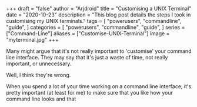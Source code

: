 +++
draft = "false"
author = "Arjdroid"
title = "Customising a UNIX Terminal"
date = "2020-10-23"
description = "This blog post details the steps I took in customising my UNIX terminals."
tags = [
    "powerusers",
    "commandline",
    "guide",
]
categories = [
    "powerusers",
    "commandline",
    "guide",
]
series = ["Command-Line"]
aliases = ["Customise-UNIX-Terminal"]
image = "myterminal.jpg"
+++

Many might argue that it's not really important to 'customise' your command line interface.
They may say that it's just a waste of time, not really important, or unnecessary.

Well, I think they're wrong.

When you spend a lot of your time working on a command line interface, it's pretty important (at least for me) to make sure that you like how your command line looks and that

